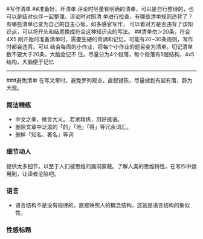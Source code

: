 #写作清单
##准备好、坏清单
评论时尽量有明确的清单，可以是自行整理的，也可以是结对伙伴一起整理。评论时对照清
单进行检查，有哪些清单规则违背了？有哪些清单已变为自己的自主心智。如多感官写作，
可以看对方是否违背了该知识点，可以将开头和结尾换成符合这种知识点的写法。
##清单勿＞20条，符合4X5
刚开始时准备清单时，需要生硬的背诵和记忆。可能有20~30条规则，写作时都会违背。可以
结合每周的小作业，将每个小作业的题目变为清单。切记清单数不要大于20条，大脑会记不
住。尽量分为4个段落，每个段落有5层结构，4x5结构，大脑便于记忆

-----

###避免清单
  在写文章时，避免罗列观点，直叙铺陈，尽量做到有起有落，蔚为大观。
### 简洁精练
- 中文之美，微言大义。	若求精炼，用好成语。
- 删除文章中泛滥的「的」「地」「得」等冗余词汇。
- 删掉「知名、著名」等词

### 细节动人
提供太多细节，以至于人们被思维的漏洞蒙蔽。了解人类的思维特性，在写作中运用到，让读者沦陷吧。
### 语言
- 语言结构不是没有规律的，直接映照人的概念结构，这就是语言结构的象似性。
### 性感标题